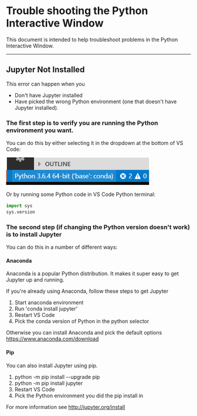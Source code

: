 # Trouble shooting the Python Interactive Window

This document is intended to help troubleshoot problems in the Python Interactive Window.

---
## Jupyter Not Installed
This error can happen when you 

* Don't have Jupyter installed
* Have picked the wrong Python environment (one that doesn't have Jupyter installed).

### The first step is to verify you are running the Python environment you want. 

You can do this by either selecting it in the dropdown at the bottom of VS Code:

![selector](resources/PythonSelector.png)

Or by running some Python code in VS Code Python terminal:
```python
import sys
sys.version
```

### The second step (if changing the Python version doesn't work) is to install Jupyter

You can do this in a number of different ways:

#### Anaconda

Anaconda is a popular Python distribution. It makes it super easy to get Jupyter up and running. 

If you're already using Anaconda, follow these steps to get Jupyter
1. Start anaconda environment
1. Run 'conda install jupyter'
1. Restart VS Code
1. Pick the conda version of Python in the python selector

Otherwise you can install Anaconda and pick the default options
https://www.anaconda.com/download


#### Pip

You can also install Jupyter using pip. 

1. python -m pip install --upgrade pip
1. python -m pip install jupyter
1. Restart VS Code
1. Pick the Python environment you did the pip install in

For more information see
http://jupyter.org/install
